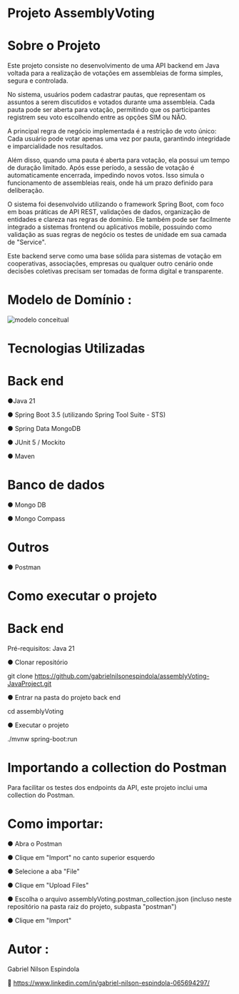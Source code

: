 # Projeto AssemblyVoting 

# Sobre o Projeto
Este projeto consiste no desenvolvimento de uma API backend em Java voltada para a realização de votações em assembleias de forma simples, segura e controlada.

No sistema, usuários podem cadastrar pautas, que representam os assuntos a serem discutidos e votados durante uma assembleia. Cada pauta pode ser aberta para votação, permitindo que os participantes registrem seu voto escolhendo entre as opções SIM ou NÃO.

A principal regra de negócio implementada é a restrição de voto único:
Cada usuário pode votar apenas uma vez por pauta, garantindo integridade e imparcialidade nos resultados.

Além disso, quando uma pauta é aberta para votação, ela possui um tempo de duração limitado. Após esse período, a sessão de votação é automaticamente encerrada, impedindo novos votos. Isso simula o funcionamento de assembleias reais, onde há um prazo definido para deliberação.

O sistema foi desenvolvido utilizando o framework Spring Boot, com foco em boas práticas de API REST, validações de dados, organização de entidades e clareza nas regras de domínio. Ele também pode ser facilmente integrado a sistemas frontend ou aplicativos mobile, possuindo como validação as suas regras de negócio os testes de unidade em sua camada de "Service".

Este backend serve como uma base sólida para sistemas de votação em cooperativas, associações, empresas ou qualquer outro cenário onde decisões coletivas precisam ser tomadas de forma digital e transparente.

# Modelo de Domínio :
![modelo conceitual](https://github.com/user-attachments/assets/8a587883-73c2-4d07-a66b-194ced4a0ada)


# Tecnologias Utilizadas 


# Back end 

●Java 21

● Spring Boot 3.5 (utilizando Spring Tool Suite - STS)

● Spring Data MongoDB

● JUnit 5 / Mockito

● Maven

# Banco de dados 

● Mongo DB

● Mongo Compass

# Outros 

● Postman


# Como executar o projeto
# Back end

Pré-requisitos: Java 21

● Clonar repositório

git clone https://github.com/gabrielnilsonespindola/assemblyVoting-JavaProject.git

● Entrar na pasta do projeto back end

cd assemblyVoting

● Executar o projeto

./mvnw spring-boot:run

# Importando a collection do Postman
Para facilitar os testes dos endpoints da API, este projeto inclui uma collection do Postman.

# Como importar:

● Abra o Postman

● Clique em "Import" no canto superior esquerdo

● Selecione a aba "File"

● Clique em "Upload Files"

● Escolha o arquivo assemblyVoting.postman_collection.json (incluso neste repositório na pasta raiz do projeto, subpasta "postman")

● Clique em "Import"


# Autor : 

Gabriel Nilson Espindola

🔗 https://www.linkedin.com/in/gabriel-nilson-espindola-065694297/
